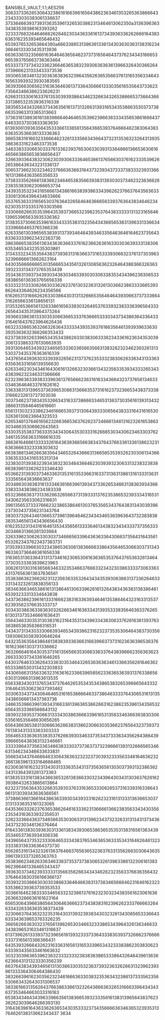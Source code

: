 $ANSIBLE_VAULT;1.1;AES256
30633733626530643238616166396165643862363461353265363866643234333030383061336637
3733646639373931363539613265303862313464613062350a313639636334383539386163393262
32333766326464666262646230343633616137343936336262666164383636316235393465646432
6539376532653664390a666338653139636133613430363036313831623436646133303435313936
66363361323566616364646365646237373165646437376234343166653965393765663736363464
65333737373432336236646365383239306363636139663264303662643739666231333433373536
39306538346132303636383632396435626365356637613165356334643165633939323930383565
36393566306562316363646361373364356661333035616535643733623735643466386233626231
62663133306163376135303939386434623266343265386665373664366331386532353936316338
38356534343266373436356161373132663139316534353866353037373866353963313365313663
37363161386361613839666464646535396239663633343565386166643764633037303833363630
61393061393635643533366133656135643665393764666462383064383636353536636133336363
36653831616632336664623261333566343664373231353632326431393538636331623463373538
34633833306630333761336239376530633039313364666136653630616465663865653836656437
32663933643832306230393063336465386137656630376162333539626265366436343231336137
30653736623032346237666363663164373239343733373833323931366161313864363565356533
37383335626661383662346465383566393831393030373462323636626238353830623066653734
34393535323431656661343861663839386334396262376637643563633330613064396434633666
35376536333165653037636432656464636665633937636438346462346230353133353763303566
33306662663535396435393736653239623537643833333131323165646139653965633935336362
31383537306635396163343335383132356434366565383139633133663433396664653765366336
62633561303965653839313739346464393463356463646164623735643833633339623432383736
38636665383561363436363663376162366263616330303639333138306635346534323535303861
31343332343535643837393631316366373165333930663237613730396332396666613662623164
64303566666665303566653435613261306563623264643863663263633932333134373765353439
35343631393734393034383034633930303063383534343962363065333838656136363765656336
63333231333062663033626237613032363132613036623863333665393862643364626234356566
61626531316662626330386430313132666535646464393066373733366431626566336138656131
31353265366561326338616563393032646537633932383336396564333265643435313864373264
39366338636133303530663665333763666533303437343863643364333164616437623964626436
66323338653632663263643333343935393761663564613939396336303935363632366266353433
62373839326339653435343862633038306333623433616236343530393061333863376130663935
39313064653439323465653336336566356631383262323462393261313530373435376363616339
34376564393630333939326562313737623533323830626336343133363935636331656139356630
62633462303434616430616132663230366134323563353934333265343438396232346331366666
62323963633938333963613765666236316163343664323737656134633034636464633761626162
33633831313965373639653066313666353731616237323665343837333831666232613737303036
30373462373834353266343163373866633465313637303561613931343238663135646465616661
65613130323338623461666539373130643933306564383331643161653032636130623664323533
62653461376461656232663665363762623734666134613162326165386330346635306662643563
63303535383736333534343064353033316266653034306234633037623461353563633166616335
36636164666133333261643639366566383437643766336133613862323163636663323338303632
66383861346266363564346532643666313665653539326230306134366336353334316535313134
32383031393832393438323034643664623039393230633132383238386638396133626233346430
65366231393037346336313531613533663163373136313861316133313631333565643836663637
30346630363831613334636166396139343733626534663138363934366338333438386234383338
65323666363731336266326566373139333137623538653239333431653134306235633062316631
39613565373337666232386538646130376535653437643831343039396237303437356231343764
38303732643461366537396139646462343434653639636437323838383835346561343436656430
61623532313431616461353435656133336461343832343433373735633330346631366261303664
32633962306263303037346665633964363633643066373564316435616532623437623437383731
31353933396630323438653630613836666338643564653066303731343963363736646361656338
31636531363364313137346162306530616363653537643765363261346437303533363839623963
30626131303163656634633235346637666332343230386333373063363431376563613637636561
35383863623662623132356363353264343435393063663137336264633331343232613838356133
38346366346538616131386461306339626161326438343638313838646165393233313334643838
34373638623961613331666238316336393464613538646432316331353762393562376635333737
30343038636338363032626634616363343139353338356463633762656130313735346661636431
35643463303531303831623164353134396334383063376261636139376336386536356366316531
34343731343033306639346534393862316232373535306464383730356139306630383930646264
64323536356438646138383933636631663966373731623636396536376161623661303731336662
36326664616430353731613565663530663363376438396662356363623266333037343361646265
64303764633362643336303534643265363636346133663562616463626533386530313432303833
34306566313563363231636162336639656562336365363931376338656630313966313963613535
65633834303137653437376462653534353438653832653966656433323164643530623637393462
30306334373430646465316165386664633738646333376430653161313534386566613437363736
34663539663961393431663361396365386266316238623539613435653265643533366566643132
38393239353730663133343038636663396165313563346366363830306535616535646630656265
65643663653831306663626638313862306630353662376564323739373761383431333363303333
35646533363635383537626639303463373534373336343562643864393966656438383132346661
33333964373563363466383330373736373732396661393132666565346631346234346633633831
35663434376466646330643636323232373039323335633461646362323661363961333164666465
62306361616232313430313336353431373563656130303739313238636234313364393261373363
61383533316138343663653261383663303234396430343130363762616239386432633865613864
62323735636435326635393037633163653330626537316339316338643961313039343636366561
37386636613661643863633930343933316262323161313331363665303731313336353161323065
64353663326237636538626461633362313666613662383563343430356235343163633932356531
32623336643637346566353030633131396234373232633131343137343634373230346136376464
61643361383039363031336138343930653863653535313831656136343935346537363934306336
34396564373532333064653334383765346365363335343164626461323333383136336364373730
65626531613432326136376466376563653236376331356266303064363539613933373265363763
35383662346263363463383735373738306532613963386132306161383962396461336465343437
39363037346239333331356635626634343462623235633766363564323764643830356166366137
30393230386630303038663364646638313738346566646231646162323535366239363739353533
30366164623833303465633232386137616232303234383561623061636263663266636161623164
65653064396638656430646366623734383831623962623337666632646334326336363538373439
32306637643632323531643031393239383430323261343065653336643633343639653763326235
36656266363032376561396265303466323338653439643261363466333438396531633461316637
61373962613339373239656161393233373364333830393732666237666633373165613366366431
64353932666432623163363165613165333965343233383862303830623633393435633461663632
30323039636539623632333233323838383865333864326464396136366236643131323330356239
66376438343934656131303863303532383739323632626631323962393961333364306464386430
38326639616230356232346166636330383235363432386137333562356530663432643031306537
38336166313562643766386336613232643666363265316663396434343637353464663033316163
65383434643439633966356138366539323335616138313965643837623362623039646266393130
31643639616436336263653430353332373435666636346365323935313764626138313662343437
3634
